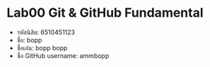 # Lab00 Git & GitHub Fundamental

* รหัสนิสิต: 6510451123
* ชื่อ: bopp
* ชื่อเล่น: bopp bopp
* ชื่อ GitHub username: ammbopp